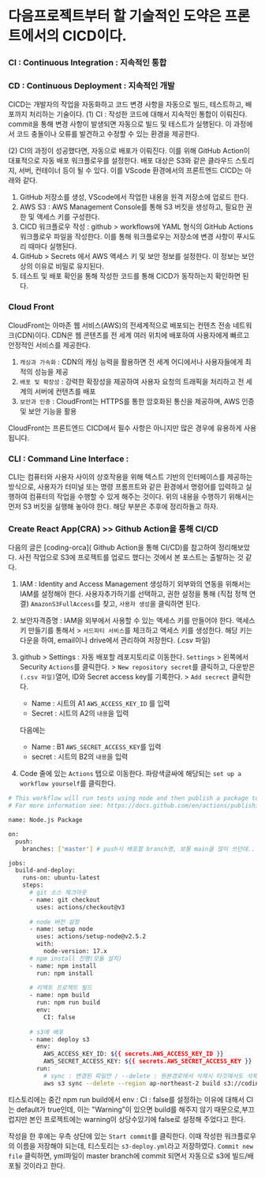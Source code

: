 # 다음프로젝트부터 할 기술적인 도약은 프론트에서의 CICD이다. 

### CI : Continuous Integration : 지속적인 통합
### CD : Continuous Deployment : 지속적인 개발

CICD는 개발자의 작업을 자동화하고 코드 변경 사항을 자동으로 빌드, 테스트하고, 배포까지 처리하는 기술이다. (1) CI :  작성한 코드에 대해서 지속적인 통합이 이뤄진다. commit을 통해 변경 사항이 발생되면 자동으로 빌드 및 테스트가 실행된다. 이 과정에서 코드 충돌이나 오류를 발견하고 수정할 수 있는 환경을 제공한다. 

(2) CI의 과정이 성공했다면, 자동으로 배포가 이뤄진다. 이를 위해 GitHub Action이 대표적으로 자동 배포 워크플로우를 설정한다. 배포 대상은 S3와 같은 클라우드 스토리지, 서버, 컨테이너 등이 될 수 있다. 이를 VScode 환경에서의 프론트엔드 CICD는 아래와 같다. 

1. GitHub 저장소를 생성, VScode에서 작업한 내용을 원격 저장소에 업로드 한다. 
2. AWS S3 : AWS Management Console를 통해 S3 버킷을 생성하고, 필요한 권한 및 액세스 키를 구성한다. 
3. CICD 워크플로우 작성 : github > workflows에  YAML 형식의 GitHub Actions 워크플로우 파일을 작성한다. 이를 통해 워크플로우는 저장소에 변경 사항이 푸시도리 때마다 실행된다. 
4. GitHub > Secrets 에서 AWS 액세스 키 및 보안 정보를 설정한다. 이 정보는 보안 상의 이유로 비밀로 유지된다. 
5. 테스트 및 배포 확인을 통해 작성한 코드를 통해 CICD가 동작하는지 확인하면 된다. 

### Cloud Front 

CloudFront는 아마존 웹 서비스(AWS)의 전세계적으로 배포되는 컨텐츠 전송 네트워크(CDN)이다. CDN은 웹 콘텐츠를 전 세계 여러 위치에 배포하여 사용자에게 빠르고 안정적인 서비스를 제공한다.

1. `캐싱과 가속화` : CDN의 캐싱 능력을 활용하면 전 세계 어디에서나 사용자들에게 최적의 성능을 제공
2. `배포 및 확장성` : 강력한 확장성을 제공하여 사용자 요청의 트래픽을 처리하고 전 세계의 서버에 컨텐츠를 배포
3. `보안과 인증` : CloudFront는 HTTPS를 통한 암호화된 통신을 제공하며, AWS 인증 및 보안 기능을 활용

CloudFront는 프론트엔드 CICD에서 필수 사항은 아니지만 많은 경우에 유용하게 사용됩니다. 

### CLI : Command Line Interface : 
CLI는 컴퓨터와 사용자 사이의 상호작용을 위해 텍스트 기반의 인터페이스를 제공하는 방식으로, 사용자가 터미널 또는 명령 프롬프트와 같은 환경에서 명령어를 입력하고 실행하여 컴퓨터의 작업을 수행할 수 있게 해주는 것이다. 위의 내용을 수행하기 위해서는 먼저 S3 버킷을 실행해 놓아야 한다. 해당 부분은 추후에 정리하돌고 하자. 


### Create React App(CRA) >>  Github Action을 통해 CI/CD
다음의 글은 [coding-orca]( Github Action을 통해 CI/CD)를 참고하여 정리해보았다. 사전 작업으로 S3에 프로젝트를 업로드 했다는 것에서 본 포스트는 출발하는 것 같다. 

1. IAM : Identity and Access Management 생성하기 
외부와의 연동을 위해서는 IAM를 설정해야 한다. 사용자추가하기를 선택하고, 권한 설정을 통해 (직접 정책 연결) `AmazonS3FullAccess`를 찾고, `사용자 생성`을 클릭하면 된다. 

2. 보안자격증명 : IAM을 외부에서 사용할 수 있는 액세스 키를 만들어야 한다. 액세스 키 만들기를 통해서 > `서드파티 서비스`를 체크하고 액세스 키를 생성한다. 해당 키는 다운을 하여, email이나 drive에서 관리하여 저장한다. (.csv 파일)

3. github > Settings : 자동 배포할 레포지토리로 이동한다. `Settings` > 왼쪽에서 Security `Actions`를 클릭한다. > `New repository secret`를 클릭하고, 다운받은 `(.csv 파일)`열어, ID와 Secret access key를 기록한다. > `Add secrect` 클릭한다.  

    - Name : 시트의 A1 `AWS_ACCESS_KEY_ID` 를 입력
    - Secret : 시트의 A2의 `내용`을 입력

    다음에는

    - Name : B1 `AWS_SECRET_ACCESS_KEY`를 입력
    - secret : 시트의 B2의 `내용`을 입력

4. Code 줄에 있는 `Actions` 탭으로 이동한다. 파랑색글싸에 해당되는 `set up a workflow yourself`를 클릭한다.  

  ```bash
  # This workflow will run tests using node and then publish a package to GitHub Packages when a release is created
  # For more information see: https://docs.github.com/en/actions/publishing-packages/publishing-nodejs-packages

  name: Node.js Package

  on:
    push:
      branches: ['master'] # push시 배포할 branch명, 보통 main을 많이 쓰던데..

  jobs:
    build-and-deploy:
      runs-on: ubuntu-latest
      steps:
        # git 소스 체크아웃
        - name: git checkout
          uses: actions/checkout@v3
          
        # node 버전 설정
        - name: setup node
          uses: actions/setup-node@v2.5.2
          with:
            node-version: 17.x
        # npm install 진행(모듈 설치)
        - name: npm install
          run: npm install
          
        # 리엑트 프로젝트 빌드
        - name: npm build
          run: npm run build
          env:
            CI: false
        
        # s3에 배포
        - name: deploy s3
          env:
            AWS_ACCESS_KEY_ID: ${{ secrets.AWS_ACCESS_KEY_ID }}
            AWS_SECRET_ACCESS_KEY: ${{ secrets.AWS_SECRET_ACCESS_KEY }}
          run:
            # sync : 변경된 파일만 / --delete : 원본경로에서 삭제시 타깃에서도 삭제
            aws s3 sync --delete --region ap-northeast-2 build s3://coding-orca-test-bucket
  ```

  티스토리에는 중간 npm run build에서 env : CI : false를 설정하는 이유에 대해서 CI는 default가 true인데, 이는 "Warning"이 있으면 build를 해주지 않기 때문으로,부끄럽지만 본인 프로젝트에는 warning이 상당수있기에 false로 설정해 주었다고 한다. 

  작성을 한 후에는 우측 상단에 있는 `Start commit`를 클릭한다. 이때 작성한 워크플로우의 이름을 저장해야 되는데, 티스토리는 `s3-deploy.yml`라고 저장하였다. `Commit new file` 클릭하면, yml파일이 master branch에 commit 되면서 자동으로 s3에 빌드/배포될 것이라고 한다. 